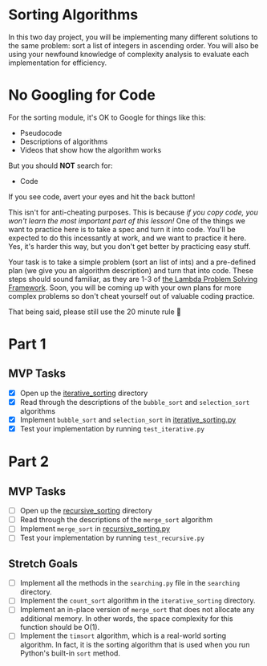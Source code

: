 # Sorting Algorithms

In this two day project, you will be implementing many different solutions to the same problem: sort a list of integers in ascending order. You will also be using your newfound knowledge of complexity analysis to evaluate each implementation for efficiency.

# No Googling for Code

For the sorting module, it's OK to Google for things like this:

-   Pseudocode
-   Descriptions of algorithms
-   Videos that show how the algorithm works

But you should **NOT** search for:

-   Code

If you see code, avert your eyes and hit the back button!

This isn't for anti-cheating purposes. This is because _if you copy code, you won't learn the most important part of this lesson!_ One of the things we want to practice here is to take a spec and turn it into code. You'll be expected to do this incessantly at work, and we want to practice it here. Yes, it's harder this way, but you don't get better by practicing easy stuff.

Your task is to take a simple problem (sort an list of ints) and a pre-defined plan (we give you an algorithm description) and turn that into code. These steps should sound familiar, as they are 1-3 of [the Lambda Problem Solving Framework](https://github.com/LambdaSchool/CS-Wiki/wiki/Lambda-Problem-Solving-Framework). Soon, you will be coming up with your own plans for more complex problems so don't cheat yourself out of valuable coding practice.

That being said, please still use the 20 minute rule :slightly_smiling_face:

# Part 1

## MVP Tasks

-   [x] Open up the [iterative_sorting](src/iterative_sorting) directory
-   [x] Read through the descriptions of the `bubble_sort` and `selection_sort` algorithms
-   [x] Implement `bubble_sort` and `selection_sort` in [iterative_sorting.py](src/iterative_sorting/iterative_sorting.py)
-   [x] Test your implementation by running `test_iterative.py`

# Part 2

## MVP Tasks

-   [ ] Open up the [recursive_sorting](src/recursive_sorting) directory
-   [ ] Read through the descriptions of the `merge_sort` algorithm
-   [ ] Implement `merge_sort` in [recursive_sorting.py](src/recursive_sorting/recursive_sorting.py)
-   [ ] Test your implementation by running `test_recursive.py`

## Stretch Goals

-   [ ] Implement all the methods in the `searching.py` file in the `searching` directory.
-   [ ] Implement the `count_sort` algorithm in the `iterative_sorting` directory.
-   [ ] Implement an in-place version of `merge_sort` that does not allocate any additional memory. In other words, the space complexity for this function should be O(1).
-   [ ] Implement the `timsort` algorithm, which is a real-world sorting algorithm. In fact, it is the sorting algorithm that is used when you run Python's built-in `sort` method.
